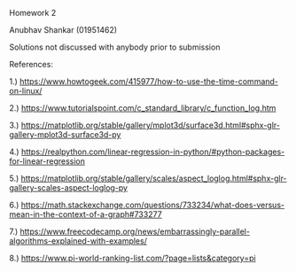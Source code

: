 Homework 2

Anubhav Shankar (01951462)

Solutions not discussed with anybody prior to submission

References:

1.) https://www.howtogeek.com/415977/how-to-use-the-time-command-on-linux/

2.) https://www.tutorialspoint.com/c_standard_library/c_function_log.htm

3.) https://matplotlib.org/stable/gallery/mplot3d/surface3d.html#sphx-glr-gallery-mplot3d-surface3d-py

4.) https://realpython.com/linear-regression-in-python/#python-packages-for-linear-regression

5.) https://matplotlib.org/stable/gallery/scales/aspect_loglog.html#sphx-glr-gallery-scales-aspect-loglog-py

6.) https://math.stackexchange.com/questions/733234/what-does-versus-mean-in-the-context-of-a-graph#733277

7.) https://www.freecodecamp.org/news/embarrassingly-parallel-algorithms-explained-with-examples/

8.) https://www.pi-world-ranking-list.com/?page=lists&category=pi
